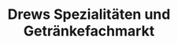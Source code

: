 ---
title: "Drews Spezialitäten und Getränkefachmarkt"
url: /kolkwitz/drews-spezialitaeten-und-getraenkefachmarkt/
shop: Getränke
---
